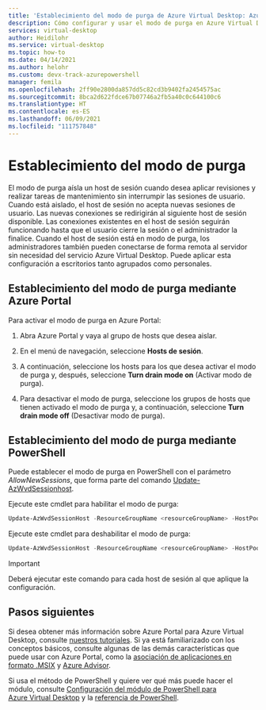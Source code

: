 ```yaml
---
title: 'Establecimiento del modo de purga de Azure Virtual Desktop: Azure'
description: Cómo configurar y usar el modo de purga en Azure Virtual Desktop.
services: virtual-desktop
author: Heidilohr
ms.service: virtual-desktop
ms.topic: how-to
ms.date: 04/14/2021
ms.author: helohr
ms.custom: devx-track-azurepowershell
manager: femila
ms.openlocfilehash: 2ff90e2800da857dd5c82cd3b9402fa2454575ac
ms.sourcegitcommit: 8bca2d622fdce67b07746a2fb5a40c0c644100c6
ms.translationtype: HT
ms.contentlocale: es-ES
ms.lasthandoff: 06/09/2021
ms.locfileid: "111757848"
---
```

# <a name="set-drain-mode"></a>Establecimiento del modo de purga

El modo de purga aísla un host de sesión cuando desea aplicar revisiones y realizar tareas de mantenimiento sin interrumpir las sesiones de usuario. Cuando está aislado, el host de sesión no acepta nuevas sesiones de usuario. Las nuevas conexiones se redirigirán al siguiente host de sesión disponible. Las conexiones existentes en el host de sesión seguirán funcionando hasta que el usuario cierre la sesión o el administrador la finalice. Cuando el host de sesión está en modo de purga, los administradores también pueden conectarse de forma remota al servidor sin necesidad del servicio Azure Virtual Desktop. Puede aplicar esta configuración a escritorios tanto agrupados como personales.

## <a name="set-drain-mode-using-the-azure-portal"></a>Establecimiento del modo de purga mediante Azure Portal

Para activar el modo de purga en Azure Portal:

1. Abra Azure Portal y vaya al grupo de hosts que desea aislar.

2. En el menú de navegación, seleccione **Hosts de sesión**.

3. A continuación, seleccione los hosts para los que desea activar el modo de purga y, después, seleccione **Turn drain mode on** (Activar modo de purga).

4. Para desactivar el modo de purga, seleccione los grupos de hosts que tienen activado el modo de purga y, a continuación, seleccione **Turn drain mode off** (Desactivar modo de purga).

## <a name="set-drain-mode-using-powershell"></a>Establecimiento del modo de purga mediante PowerShell

Puede establecer el modo de purga en PowerShell con el parámetro *AllowNewSessions*, que forma parte del comando [Update-AzWvdSessionhost](/powershell/module/az.desktopvirtualization/update-azwvdsessionhost?view=azps-5.8.0&preserve-view=true).

Ejecute este cmdlet para habilitar el modo de purga:

```powershell
Update-AzWvdSessionHost -ResourceGroupName <resourceGroupName> -HostPoolName <hostpoolname> -Name <hostname> -AllowNewSession:$False
```

Ejecute este cmdlet para deshabilitar el modo de purga:

```powershell
Update-AzWvdSessionHost -ResourceGroupName <resourceGroupName> -HostPoolName <hostpoolname> -Name <hostname> -AllowNewSession:$True
```

>[!IMPORTANT]
>Deberá ejecutar este comando para cada host de sesión al que aplique la configuración.

## <a name="next-steps"></a>Pasos siguientes

Si desea obtener más información sobre Azure Portal para Azure Virtual Desktop, consulte [nuestros tutoriales](create-host-pools-azure-marketplace.md). Si ya está familiarizado con los conceptos básicos, consulte algunas de las demás características que puede usar con Azure Portal, como la [asociación de aplicaciones en formato .MSIX](app-attach-azure-portal.md) y [Azure Advisor](azure-advisor.md).

Si usa el método de PowerShell y quiere ver qué más puede hacer el módulo, consulte [Configuración del módulo de PowerShell para Azure Virtual Desktop](powershell-module.md) y la [referencia de PowerShell](/powershell/module/az.desktopvirtualization/).
